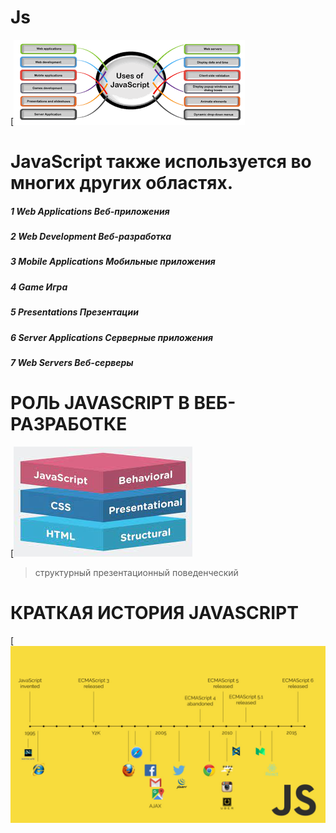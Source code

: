 # Js

[![N|Solid](./img/js.png)

# JavaScript также используется во многих других областях.

##### 1 Web Applications Веб-приложения

##### 2 Web Development Веб-разработка

##### 3 Mobile Applications Мобильные приложения

##### 4 Game Игра

##### 5 Presentations Презентации

##### 6 Server Applications Серверные приложения

##### 7 Web Servers Веб-серверы

# РОЛЬ JAVASCRIPT В ВЕБ-РАЗРАБОТКЕ

[![N|Solid](./img/js%20new.jpg)

> структурный презентационный поведенческий

# КРАТКАЯ ИСТОРИЯ JAVASCRIPT

[![N|Solid](./img/slide_34.jpg)
